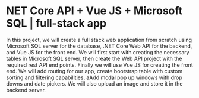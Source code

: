 # NET Core API + Vue JS + Microsoft SQL | full-stack app

In this project, we will create a full stack web application from scratch using Microsoft SQL server for the database, .NET Core Web API for the backend, and Vue JS for the front end. We will first start with creating the necessary tables in Microsoft SQL server, then create the Web API project with the required rest API end points. Finally we will use Vue JS for creating the front end. We will add routing for our app, create bootstrap table with custom sorting and filtering capabilities, aAdd modal pop up windows with drop downs and date pickers. We will also upload an image and store it in the backend server.


